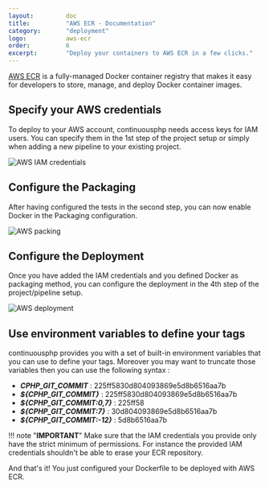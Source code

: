 ```yaml
---
layout:         doc
title:          "AWS ECR - Documentation"
category:       "deployment"
logo:           aws-ecr
order:          6
excerpt:        "Deploy your containers to AWS ECR in a few clicks."
---
```


[AWS ECR](https://aws.amazon.com/ecr) is a fully-managed Docker container registry that makes it easy for developers to store, manage, and deploy Docker container images.

## Specify your AWS credentials
To deploy to your AWS account, continuousphp needs access keys for IAM users. You can specify them in the 1st step of the project
setup or simply when adding a new pipeline to your existing project.

![AWS IAM credentials](/assets/doc/deployment/aws-ecr/iam-credentials.png)

## Configure the Packaging
After having configured the tests in the second step, you can now enable Docker in the Packaging configuration.

![AWS packing](/assets/doc/deployment/aws-ecr/packaging.png)

## Configure the Deployment
Once you have added the IAM credentials and you defined Docker as packaging method, you can configure the deployment in the 4th step of the project/pipeline setup.

![AWS deployment](/assets/doc/deployment/aws-ecr/destination.png)

## Use environment variables to define your tags
continuousphp provides you with a set of built-in environment variables that you can use to define your tags. Moreover you may want to truncate those variables then you can use the following syntax :

* ***CPHP_GIT_COMMIT*** : 225ff5830d804093869e5d8b6516aa7b
* ***${CPHP_GIT_COMMIT}*** : 225ff5830d804093869e5d8b6516aa7b
* ***${CPHP_GIT_COMMIT:0,7}*** : 225ff58
* ***${CPHP_GIT_COMMIT:7}*** :  30d804093869e5d8b6516aa7b
* ***${CPHP_GIT_COMMIT:-12}*** :  5d8b6516aa7b

!!! note "**IMPORTANT**"
    Make sure that the IAM credentials you provide only have the strict minimum of permissions. For instance
    the provided IAM credentials shouldn't be able to erase your ECR repository.

And that's it! You just configured your Dockerfile to be deployed with AWS ECR.
